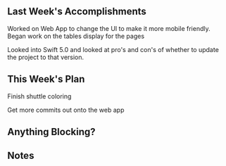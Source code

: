 ## Last Week's Accomplishments

Worked on Web App to change the UI to make it more mobile friendly.
  Began work on the tables display for the pages

Looked into Swift 5.0 and looked at pro's and con's of whether to update
  the project to that version.



## This Week's Plan

Finish shuttle coloring


Get more commits out onto the web app


## Anything Blocking?




## Notes





